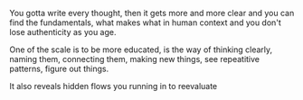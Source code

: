 You gotta write every thought, then it gets more and more clear and you can find the fundamentals, what makes what in human context and you don't lose authenticity as you age.

One of the scale is to be more educated, is the way of thinking clearly, naming them, connecting them, making new things, see repeatitive patterns, figure out things.

It also reveals hidden flows you running in to reevaluate
